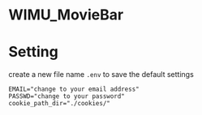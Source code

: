 # WIMU_MovieBar

# Setting
create a new file name `.env` to save the default settings
```
EMAIL="change to your email address"
PASSWD="change to your password"
cookie_path_dir="./cookies/"
```